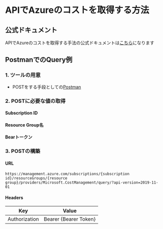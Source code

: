 # APIでAzureのコストを取得する方法

## 公式ドキュメント
APIでAzureのコストを取得する手法の公式ドキュメントは[こちら](https://docs.microsoft.com/ja-jp/rest/api/cost-management/query/usage)になります

## PostmanでのQuery例
### 1. ツールの用意
- POSTをする手段としての[Postman](https://www.postman.com/)

### 2. POSTに必要な値の取得
#### Subscription ID
#### Resource Group名
#### Bearトークン

### 3. POSTの構築
#### URL
```
https://management.azure.com/subscriptions/{subscription id}/resourceGroups/{resource group}/providers/Microsoft.CostManagement/query/?api-version=2019-11-01
```
#### Headers
|Key|Value|
|---|---|
|Authorization|Bearer {Bearer Token}|